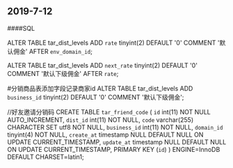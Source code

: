 ## 2019-7-12

####SQL

ALTER TABLE tar_dist_levels ADD `rate` tinyint(2) DEFAULT '0' COMMENT '默认佣金' AFTER `env_domain_id`;

ALTER TABLE tar_dist_levels ADD `next_rate` tinyint(2) DEFAULT '0' COMMENT '默认下级佣金' AFTER `rate`;

#分销商品表添加字段记录商家id
ALTER TABLE tar_dist_levels ADD `business_id` tinyint(2) DEFAULT '0' COMMENT '默认下级佣金';


//好友邀请分销码
CREATE TABLE `tar_friend_code` (
  `id` int(11) NOT NULL AUTO_INCREMENT,
  `dist_id` int(11) NOT NULL,
  `code` varchar(255) CHARACTER SET utf8 NOT NULL,
  `business_id` int(11) NOT NULL,
  `domain_id` tinyint(4) NOT NULL,
  `create_at` timestamp NULL DEFAULT NULL ON UPDATE CURRENT_TIMESTAMP,
  `update_at` timestamp NULL DEFAULT NULL ON UPDATE CURRENT_TIMESTAMP,
  PRIMARY KEY (`id`)
) ENGINE=InnoDB DEFAULT CHARSET=latin1;